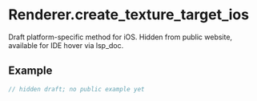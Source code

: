 # Renderer.create_texture_target_ios

Draft platform-specific method for iOS.
Hidden from public website, available for IDE hover via lsp_doc.

## Example

```rust
// hidden draft; no public example yet
```


